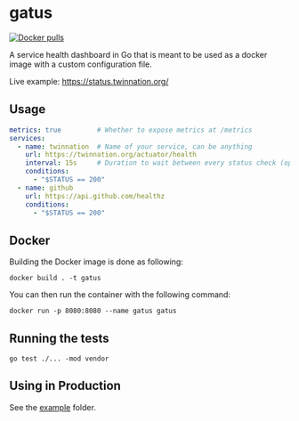 # gatus

[![Docker pulls](https://img.shields.io/docker/pulls/twinproduction/gatus.svg)](https://cloud.docker.com/repository/docker/twinproduction/gatus)

A service health dashboard in Go that is meant to be used as a docker 
image with a custom configuration file.

Live example: https://status.twinnation.org/


## Usage

```yaml
metrics: true         # Whether to expose metrics at /metrics
services:
  - name: twinnation  # Name of your service, can be anything
    url: https://twinnation.org/actuator/health
    interval: 15s     # Duration to wait between every status check (opt. default: 10s)
    conditions:
      - "$STATUS == 200"
  - name: github
    url: https://api.github.com/healthz
    conditions:
      - "$STATUS == 200"
```


## Docker

Building the Docker image is done as following:

```
docker build . -t gatus
```

You can then run the container with the following command:

```
docker run -p 8080:8080 --name gatus gatus
```


## Running the tests

```
go test ./... -mod vendor
```


## Using in Production

See the [example](example) folder.
